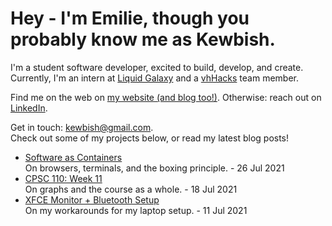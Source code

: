# Hey - I'm Emilie, though you probably know me as Kewbish. 
I'm a student software developer, excited to build, develop, and create. Currently, I'm an intern at [Liquid Galaxy](https://liquidgalaxy.eu) and a [vhHacks](https://vhhacks.ca) team member.

Find me on the web on [my website (and blog too!)](https://kewbi.sh/). Otherwise: reach out on [LinkedIn](https://www.linkedin.com/in/kewbish/).

Get in touch: [kewbish@gmail.com](mailto:kewbish@gmail.com).  
Check out some of my projects below, or read my latest blog posts!

<!--bp-->
- [Software as Containers](https://kewbi.sh/blog/posts/210725/)  
On browsers, terminals, and the boxing principle. - 26 Jul 2021
- [CPSC 110: Week 11](https://kewbi.sh/blog/posts/210718/)  
On graphs and the course as a whole. - 18 Jul 2021
- [XFCE Monitor + Bluetooth Setup](https://kewbi.sh/blog/posts/210711/)  
On my workarounds for my laptop setup. - 11 Jul 2021
